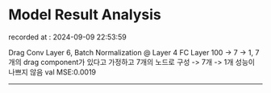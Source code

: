 # Model Result Analysis
recorded at : 2024-09-09 22:53:59

Drag
Conv Layer 6, Batch Normalization @ Layer 4
FC Layer 100 -> 7 -> 1, 7개의 drag component가 있다고 가정하고 7개의 노드로 구성 -> 7개 -> 1개
성능이 나쁘지 않음 val MSE:0.0019

---
